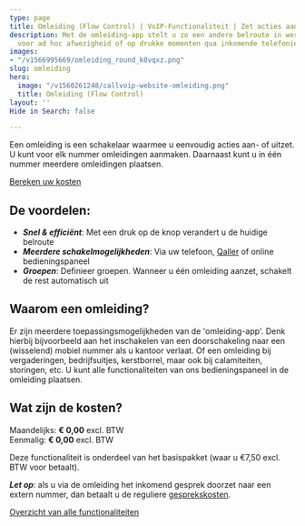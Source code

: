 ```yaml
---
type: page
title: Omleiding (Flow Control) | VoIP-Functionaliteit | Zet acties aan & uit
description: Met de omleiding-app stelt u zo een andere belroute in werking. Erg handig
  voor ad hoc afwezigheid of op drukke momenten qua inkomende telefonie.
images:
- "/v1566995669/omleiding_round_k0vqxz.png"
slug: omleiding
hero:
  image: "/v1560261248/callvoip-website-omleiding.png"
  title: Omleiding (Flow Control)
layout: ''
Hide in Search: false

---
```

Een omleiding is een schakelaar waarmee u eenvoudig acties aan- of uitzet. U kunt voor elk nummer omleidingen aanmaken. Daarnaast kunt u in één nummer meerdere omleidingen plaatsen.

<a href="/calculator/" class="button">Bereken uw kosten</a>

## De voordelen:

* **_Snel & efficiënt_**: Met een druk op de knop verandert u de huidige belroute
* **_Meerdere schakelmogelijkheden_**: Via uw telefoon, [Qaller](/telefonie/qaller/ "Qaller") of online bedieningspaneel
* **_Groepen_**: Definieer groepen. Wanneer u één omleiding aanzet, schakelt de rest automatisch uit

## Waarom een omleiding?

Er zijn meerdere toepassingsmogelijkheden van de 'omleiding-app'. Denk hierbij bijvoorbeeld aan het inschakelen van een doorschakeling naar een (wisselend) mobiel nummer als u kantoor verlaat. Of een omleiding bij vergaderingen, bedrijfsuitjes, kerstborrel, maar ook bij calamiteiten, storingen, etc. U kunt alle functionaliteiten van ons bedieningspaneel in de omleiding plaatsen.

## Wat zijn de kosten?

Maandelijks: **€ 0,00** excl. BTW  
Eenmalig: **€ 0,00** excl. BTW

Deze functionaliteit is onderdeel van het basispakket (waar u €7,50 excl. BTW voor betaalt).

**_Let op_**: als u via de omleiding het inkomend gesprek doorzet naar een extern nummer, dan betaalt u de reguliere [gesprekskosten](/telefonie/gesprekskosten/).

<a href="/telefonie/functionaliteiten/" class="button">Overzicht van alle functionaliteiten</a>